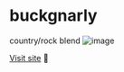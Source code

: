 # buckgnarly
country/rock blend
![image](https://user-images.githubusercontent.com/19380276/148152493-7cdf61e5-aaf9-4237-a011-3bcb0b6d13ee.png)

[Visit site](https://dilemma16.github.io/BuckGnarly-Option2/) 🎸
